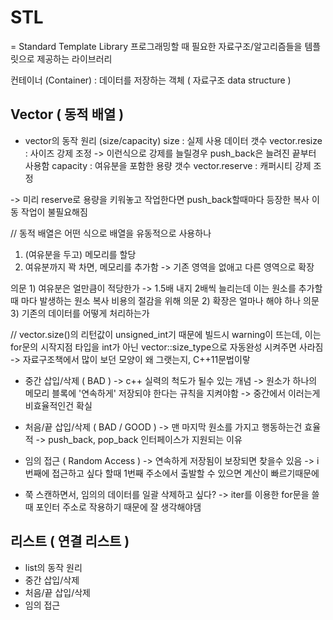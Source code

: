 # STL
= Standard Template Library
프로그래밍할 때 필요한 자료구조/알고리즘들을 템플릿으로 제공하는 라이브러리

컨테이너 (Container) : 데이터를 저장하는 객체 ( 자료구조 data structure )


Vector ( 동적 배열 )
---
- vector의 동작 원리 (size/capacity)
    size : 실제 사용 데이터 갯수
    vector<type>.resize : 사이즈 강제 조정
        -> 이런식으로 강제를 늘릴경우 push_back은 늘려진 끝부터 사용함
    capacity : 여유분을 포함한 용량 갯수
    vector<type>.reserve : 캐퍼시티 강제 조정

-> 미리 reserve로 용량을 키워놓고 작업한다면 push_back할때마다 등장한 복사 이동 작업이 불필요해짐

// 동적 배열은 어떤 식으로 배열을 유동적으로 사용하나

1) (여유분을 두고) 메모리를 할당
2) 여유분까지 꽉 차면, 메모리를 추가함
    -> 기존 영역을 없애고 다른 영역으로 확장

의문 1) 여유분은 얼만큼이 적당한가
    -> 1.5배 내지 2배씩 늘리는데 이는 원소를 추가할때 마다 발생하는 원소 복사 비용의 절감을 위해
의문 2) 확장은 얼마나 해야 하나
의문 3) 기존의 데이터를 어떻게 처리하는가

// vector<type>.size()의 리턴값이 unsigned_int기 때문에 빌드시 warning이 뜨는데, 이는 for문의 시작지점 타입을 int가 아닌 vector<int>::size_type으로 자동완성 시켜주면 사라짐     ->     자료구조책에서 많이 보던 모양이 왜 그랫는지, C++11문법이랗

- 중간 삽입/삭제 ( BAD )
    -> c++ 실력의 척도가 될수 있는 개념
    -> 원소가 하나의 메모리 블록에 '연속하게' 저장되야 한다는 규칙을 지켜야함
    -> 중간에서 이러는게 비효율적인건 확실   
- 처음/끝 삽입/삭제 ( BAD / GOOD )
    -> 맨 마지막 원소를 가지고 행동하는건 효율적
    -> push_back, pop_back 인터페이스가 지원되는 이유

- 임의 접근 ( Random Access )
    -> 연속하게 저장됨이 보장되면 찾을수 있음
    -> i 번째에 접근하고 싶다 할때 1번째 주소에서 출발할 수 있으면 계산이 빠르기때문에

- 쭉 스캔하면서, 임의의 데이터를 일괄 삭제하고 싶다?
    -> iter를 이용한 for문을 쓸때 포인터 주소로 작용하기 때문에 잘 생각해야댐


리스트 ( 연결 리스트 )
---
- list의 동작 원리
- 중간 삽입/삭제
- 처음/끝 삽입/삭제
- 임의 접근